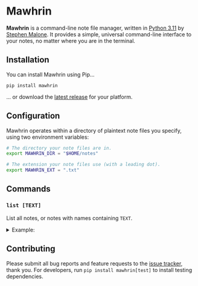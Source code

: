 # Mawhrin

**Mawhrin** is a command-line note file manager, written in [Python 3.11][py] by [Stephen Malone][sm]. It provides a simple, universal command-line interface to your notes, no matter where you are in the terminal.

## Installation

You can install Mawhrin using Pip...

```
pip install mawhrin
```

... or download the [latest release][rl] for your platform.

## Configuration

Mawhrin operates within a directory of plaintext note files you specify, using two environment variables:

```bash
# The directory your note files are in.
export MAWHRIN_DIR = "$HOME/notes"

# The extension your note files use (with a leading dot).
export MAWHRIN_EXT = ".txt"
```

## Commands

### `list [TEXT]`

List all notes, or notes with names containing `TEXT`.

<details><summary>Example:</summary>

```
$ mawhrin list
alpha
bravo
charlie

$ mawhrin list ch
charlie
```

</details>

## Contributing

Please submit all bug reports and feature requests to the [issue tracker][is], thank you. For developers, run `pip install mawhrin[test]` to install testing dependencies.

[is]: https://github.com/stvmln86/mawhrin/issues
[rl]: https://github.com/stvmln86/mawhrin/releases/latest
[sm]: https://github.com/stvmln86
[py]: https://www.python.org/downloads/release/python-3110/
